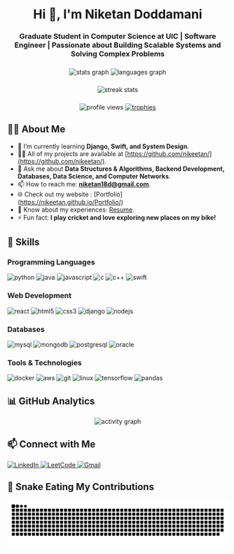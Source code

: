 <h1 align="center">Hi 👋, I'm Niketan Doddamani</h1>
<h3 align="center">Graduate Student in Computer Science at UIC | Software Engineer | Passionate about Building Scalable Systems and Solving Complex Problems</h3>

###

<div align="center">
  <img src="https://github-readme-stats.vercel.app/api?username=nikeetan&hide_title=false&hide_rank=false&show_icons=true&include_all_commits=true&count_private=true&disable_animations=false&theme=merko&locale=en&hide_border=false" height="150" alt="stats graph"  />
  <img src="https://github-readme-stats.vercel.app/api/top-langs?username=nikeetan&locale=en&hide_title=false&layout=compact&card_width=320&langs_count=5&theme=merko&hide_border=false" height="150" alt="languages graph"  />
</div>

###

<div align="center">
  <img src="https://github-readme-streak-stats.herokuapp.com/?user=nikeetan&theme=merko&hide_border=false" alt="streak stats" />
</div>

###

<div align="center">
  <img src="https://komarev.com/ghpvc/?username=nikeetan&label=Profile%20views&color=0e75b6&style=flat" alt="profile views" />
  <a href="https://github.com/ryo-ma/github-profile-trophy">
    <img src="https://github-profile-trophy.vercel.app/?username=nikeetan&theme=merko&margin-w=15" alt="trophies" />
  </a>
</div>

###

<h2 align="left">👨‍💻 About Me</h2>

- 🌱 I’m currently learning **Django, Swift, and System Design**.
- 👨‍💻 All of my projects are available at [https://github.com/nikeetan/](https://github.com/nikeetan/).
- 💬 Ask me about **Data Structures & Algorithms, Backend Development, Databases, Data Science, and Computer Networks**.
- 📫 How to reach me: **niketan18d@gmail.com**.
- 🌐 Check out my website : [Portfolio] (https://nikeetan.github.io/Portfolio/)
- 📄 Know about my experiences: [Resume](https://drive.google.com/file/d/1zA0sSVAOU_rT380QM3GevWCpDLUsotH3/view?usp=sharing).
- ⚡ Fun fact: **I play cricket and love exploring new places on my bike!**

###

<h2 align="left">🚀 Skills</h2>

<h3 align="left">Programming Languages</h3>
<p align="left">
  <img src="https://cdn.jsdelivr.net/gh/devicons/devicon/icons/python/python-original.svg" height="40" alt="python" />
  <img src="https://cdn.jsdelivr.net/gh/devicons/devicon/icons/java/java-original.svg" height="40" alt="java" />
  <img src="https://cdn.jsdelivr.net/gh/devicons/devicon/icons/javascript/javascript-original.svg" height="40" alt="javascript" />
  <img src="https://cdn.jsdelivr.net/gh/devicons/devicon/icons/c/c-original.svg" height="40" alt="c" />
  <img src="https://cdn.jsdelivr.net/gh/devicons/devicon/icons/cplusplus/cplusplus-original.svg" height="40" alt="c++" />
  <img src="https://cdn.jsdelivr.net/gh/devicons/devicon/icons/swift/swift-original.svg" height="40" alt="swift" />
</p>

<h3 align="left">Web Development</h3>
<p align="left">
  <img src="https://cdn.jsdelivr.net/gh/devicons/devicon/icons/react/react-original.svg" height="40" alt="react" />
  <img src="https://cdn.jsdelivr.net/gh/devicons/devicon/icons/html5/html5-original.svg" height="40" alt="html5" />
  <img src="https://cdn.jsdelivr.net/gh/devicons/devicon/icons/css3/css3-original.svg" height="40" alt="css3" />
  <img src="https://cdn.jsdelivr.net/gh/devicons/devicon/icons/django/django-plain.svg" height="40" alt="django" />
  <img src="https://cdn.jsdelivr.net/gh/devicons/devicon/icons/nodejs/nodejs-original.svg" height="40" alt="nodejs" />
</p>

<h3 align="left">Databases</h3>
<p align="left">
  <img src="https://cdn.jsdelivr.net/gh/devicons/devicon/icons/mysql/mysql-original.svg" height="40" alt="mysql" />
  <img src="https://cdn.jsdelivr.net/gh/devicons/devicon/icons/mongodb/mongodb-original.svg" height="40" alt="mongodb" />
  <img src="https://cdn.jsdelivr.net/gh/devicons/devicon/icons/postgresql/postgresql-original.svg" height="40" alt="postgresql" />
  <img src="https://cdn.jsdelivr.net/gh/devicons/devicon/icons/oracle/oracle-original.svg" height="40" alt="oracle" />
</p>

<h3 align="left">Tools & Technologies</h3>
<p align="left">
  <img src="https://cdn.jsdelivr.net/gh/devicons/devicon/icons/docker/docker-original.svg" height="40" alt="docker" />
  <img src="https://cdn.jsdelivr.net/gh/devicons/devicon/icons/amazonwebservices/amazonwebservices-original-wordmark.svg" height="40" alt="aws" />
  <img src="https://cdn.jsdelivr.net/gh/devicons/devicon/icons/git/git-original.svg" height="40" alt="git" />
  <img src="https://cdn.jsdelivr.net/gh/devicons/devicon/icons/linux/linux-original.svg" height="40" alt="linux" />
  <img src="https://cdn.jsdelivr.net/gh/devicons/devicon/icons/tensorflow/tensorflow-original.svg" height="40" alt="tensorflow" />
  <img src="https://cdn.jsdelivr.net/gh/devicons/devicon/icons/pandas/pandas-original.svg" height="40" alt="pandas" />
</p>

###

<h2 align="left">📊 GitHub Analytics</h2>

<div align="center">
  <img src="https://github-readme-activity-graph.vercel.app/graph?username=nikeetan&theme=merko&hide_border=true&area=true" alt="activity graph" />
</div>

###

<h2 align="left">📫 Connect with Me</h2>

<p align="left">
  <a href="https://linkedin.com/in/niketan-doddamani" target="_blank">
    <img src="https://img.shields.io/badge/LinkedIn-0077B5?style=for-the-badge&logo=linkedin&logoColor=white" alt="LinkedIn" />
  </a>
  <a href="https://leetcode.com/niketan1d" target="_blank">
    <img src="https://img.shields.io/badge/LeetCode-FFA116?style=for-the-badge&logo=leetcode&logoColor=white" alt="LeetCode" />
  </a>
  <a href="mailto:niketan18d@gmail.com" target="_blank">
    <img src="https://img.shields.io/badge/Gmail-D14836?style=for-the-badge&logo=gmail&logoColor=white" alt="Gmail" />
  </a>
</p>

###

<h2 align="left">🐍 Snake Eating My Contributions</h2>

<div align="center">
  <img src="https://raw.githubusercontent.com/Platane/snk/output/github-contribution-grid-snake.svg" alt="Snake animation" />
</div>
